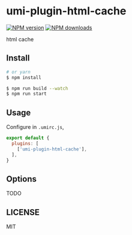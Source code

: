 # umi-plugin-html-cache

[![NPM version](https://img.shields.io/npm/v/umi-plugin-html-cache.svg?style=flat)](https://npmjs.org/package/umi-plugin-html-cache)
[![NPM downloads](http://img.shields.io/npm/dm/umi-plugin-html-cache.svg?style=flat)](https://npmjs.org/package/umi-plugin-html-cache)

html cache

## Install

```bash
# or yarn
$ npm install
```

```bash
$ npm run build --watch
$ npm run start
```

## Usage

Configure in `.umirc.js`,

```js
export default {
  plugins: [
    ['umi-plugin-html-cache'],
  ],
}
```

## Options

TODO

## LICENSE

MIT
